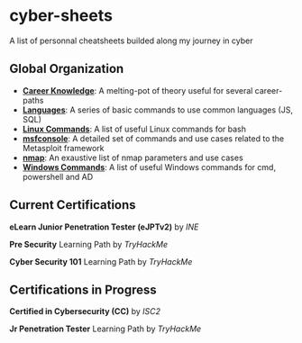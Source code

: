 # cyber-sheets

A list of personnal cheatsheets builded along my journey in cyber

## Global Organization

* [**Career Knowledge**](career_knowledge.md): A melting-pot of theory useful for several career-paths
* [**Languages**](languages.md): A series of basic commands to use common languages (JS, SQL)
* [**Linux Commands**](linux_commands.md): A list of useful Linux commands for bash
* [**msfconsole**](msfconsole.md): A detailed set of commands and use cases related to the Metasploit framework
* [**nmap**](nmap.md): An exaustive list of nmap parameters and use cases
* [**Windows Commands**](windows_commands.md): A list of useful Windows commands for cmd, powershell and AD

## Current Certifications

**eLearn Junior Penetration Tester (eJPTv2)** by *INE*

**Pre Security** Learning Path by *TryHackMe*

**Cyber Security 101** Learning Path by *TryHackMe*

## Certifications in Progress

**Certified in Cybersecurity (CC)** by *ISC2*

**Jr Penetration Tester** Learning Path by *TryHackMe*